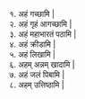 १. अहं गच्छामि |  
२. अहं गृहं आगच्छामि |  
३. अहं महाभारतं पठामि |  
४. अहं क्रीडामि |  
५. अहं लिखामि |  
६. अहम् अन्नम् खादामि |  
७. अहं जलं पिबामि |  
८. अहम् उत्तिष्ठामि |  